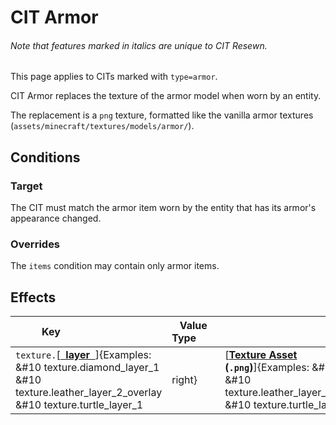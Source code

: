 # CIT Armor
<h6>Note that features marked in <em>italics</em> are unique to CIT Resewn.</h6>

This page applies to CITs marked with `type=armor`.

CIT Armor replaces the texture of the armor model when worn by an entity.

The replacement is a `png` texture, formatted like the vanilla armor textures (`assets/minecraft/textures/models/armor/`).

## Conditions

### Target
The CIT must match the armor item worn by the entity that has its armor's appearance changed.

### Overrides
The `items` condition may contain only armor items.


## Effects

| Key                             | Value Type        | Description | Default |
| --- | --- | --- | --- |
| `texture.`[**<ins>  layer  </ins>**]{Examples: &#10 texture.diamond_layer_1 &#10 texture.leather_layer_2_overlay &#10 texture.turtle_layer_1|right} | [**[Texture Asset](/cit/cit_base/#asset-resolution) <br> (`.png`)**]{Examples: &#10 texture.diamond_layer_1=./my_textures/awesome_diamond_1.png &#10 texture.leather_layer_2_overlay=assets/minecraft/citresewn/cit/armor/cool_armor_2_overlay &#10 texture.turtle_layer_1=minecraft:textures/models/armor/red_turtle_shell.png|right} | Replaces the texture of the armor layer with the resolved texture. The layer names are the names of the texture files that are being replaced. For a list of layers, see `assets/minecraft/textures/models/armor`. | None |
